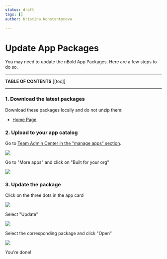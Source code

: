 ```yaml
---
status: draft
tags: []
author: Kristina Konstantynova

---
```

# Update App Packages

You may need to update the nBold App Packages. Here are a few steps to do so.

***

**TABLE OF CONTENTS**
\[\[toc\]\]

***

### 1. Download the latest packages

Download these packages locally and do not unzip them:

* [Home Page](https://dist.salestim.io/packages/io.nbold.standalone.prd.zip)

### 2. Upload to your app catalog

Go to [Team Admin Center in the "manage apps" section](https://admin.teams.microsoft.com/policies/manage-apps).

![](/uploads/screenshot-2022-02-11-at-13-04-33.png)

Go to "More apps" and click on "Built for your org"

![](/uploads/screenshot-2022-02-10-at-17-55-47.png)

### 3. Update the package

Click on the three dots in the app card

![](https://downloads.intercomcdn.com/i/o/220175279/73cf50cf22a56ebbaaac7ed4/image.png)

Select "Update"

![](https://downloads.intercomcdn.com/i/o/220175532/f0a0f9b7e2c7b1486a462a7d/image.png)

Select the corresponding package and click "Open"

![](https://downloads.intercomcdn.com/i/o/220176385/489ea6d61c3bbb0706477b46/image.png)

You're done!